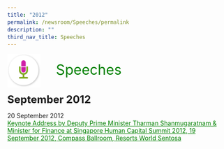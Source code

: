 ```yaml
---
title: "2012"
permalink: /newsroom/Speeches/permalink
description: ""
third_nav_title: Speeches
---
```

<img class="MicIcon" src="/images/icons/ico_speeches.png" align="left">
<br><font align="center" color="green" size="+3">&nbsp;&nbsp;&nbsp;&nbsp;Speeches</font><br><br><br>
<font size="+2"><b>September 2012</b></font><br>

20 September 2012<br>
<a class="hyperlink" href="http://www.ssg-wsg.gov.sg/speeches/20_Sep_2012.htmlt">Keynote Address by Deputy Prime Minister Tharman Shanmugaratnam & Minister for Finance at Singapore Human Capital Summit 2012, 19 September 2012, Compass Ballroom, Resorts World Sentosa
</a>
<style>
img.MicIcon {
  height: 15%;
  width: 15%;
}
a.hyperlink {
	color:green;
	}
	  }
a.hyperlink:hover {
    color:MediumVioletRed;
}
</style>